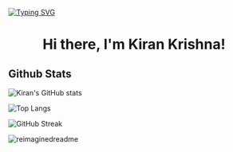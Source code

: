 [![Typing SVG](https://readme-typing-svg.herokuapp.com?multiline=true&width=500&lines=Front-end+developer.++++++++++)](https://git.io/typing-svg)
<h1 align='center'>Hi there, I'm Kiran Krishna!</h1>

<h2>Github Stats</h2>

![Kiran's GitHub stats](https://github-readme-stats.vercel.app/api?username=KiranKrishna004&show_icons=true&theme=radical&count_private=true)

![Top Langs](https://github-readme-stats.vercel.app/api/top-langs/?username=KiranKrishna004&layout=compact&hide=python,jupyter%20notebook)

![GitHub Streak](https://github-readme-streak-stats.herokuapp.com?user=KiranKrishna004&theme=neon-palenight&hide_border=true)
<!--
**KiranKrishna004/KiranKrishna004** is a ✨ _special_ ✨ repository because its `README.md` (this file) appears on your GitHub profile.

Here are some ideas to get you started:

- 🔭 I’m currently working on ...
- 🌱 I’m currently learning ...
- 👯 I’m looking to collaborate on ...
- 🤔 I’m looking for help with ...
- 💬 Ask me about ...
- 📫 How to reach me: ...
- 😄 Pronouns: ...
- ⚡ Fun fact: ...
-->
<img src="https://myreadme.vercel.app/api/embed/KIRANKRISHNA004?panels=userstatistics,toprepositories,toplanguages,commitgraph" alt="reimaginedreadme" />
